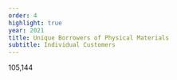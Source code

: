 ```yaml
---
order: 4
highlight: true
year: 2021
title: Unique Borrowers of Physical Materials
subtitle: Individual Customers
---
```


105,144
